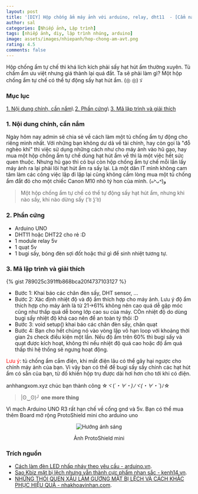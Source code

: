 ```yaml
---
layout: post
title: '[DIY] Hộp chống ẩm máy ảnh với arduino, relay, dht11  - [Cẩm nang nhiếp ảnh]'
author: sal
categories: [Nhiếp ảnh, Lập trình]
tags: [nhiếp ảnh, diy, lập trình nhúng, arduino]
image: assets/images/nhiepanh/hop-chong-am-avt.png
rating: 4.5
comments: false
---
```


Hộp chống ẩm tự chế thì khá lích kích phải sấy hạt hút ẩm thường xuyên. Tủ chấm ẩm ưu việt nhưng giá thành lại quá đắt. Ta sẽ phải làm gì? Một hộp chống ẩm tự chế có thể tự động sấy hạt hút ẩm. (◎ ◎)ゞ

### Mục lục

[1. Nội dung chính, cần nắm](#noidung)\\
[2. Phần cứng](#phancung)\\
[3. Mã lập trình và giải thích](#malaptrinh)

<a name="noidung"></a>

### 1. Nội dung chính, cần nắm
Ngày hôm nay admin sẽ chia sẻ về cách làm một tủ chống ẩm tự động cho riêng mình nhất.
Với những bạn không dư dả về tài chính, hay còn gọi là "đỗ nghèo khỉ" thì việc sử dụng những cách như cho máy ảnh vào hũ gạo, hay mua một hộp chống ẩm tự chế dùng hạt hút ẩm về thì là một việc hết sức quen thuộc. Nhưng hũ gạo thì có bụi còn hộp chống ẩm tự chế mỗi lần lấy máy ảnh ra lại phải lôi hạt hút ẩm ra sấy lại. Là một dân IT mình không cam tâm làm các công việc lặp đi lặp lại cũng không cầm lòng mua một tủ chống ẩm đắt đỏ cho một chiếc Canon M10 nhỏ tý hon của mình. (๑˃ᴗ˂)ﻭ

> Một hộp chống ẩm tự chế có thể tự động sấy hạt hút ẩm, nhưng khi nào sấy, khi nào dừng sấy 	( ͡ಠ ʖ̯ ͡ಠ)

<a name="phancung"></a>

### 2. Phần cứng
* Arduino UNO
* DHT11 hoặc DHT22 cho rẻ :D
* 1 module relay 5v
* 1 quạt 5v
* 1 bugi sấy, bóng đèn sợi đốt hoặc thứ gì để sinh nhiệt tương tự.

<a name="malaptrinh"></a>

### 3. Mã lập trình và giải thích
{% gist 789025c391ffb868bca20f4737103127 %}

* Bước 1: Khai báo các chân đèn sấy, DHT sensor, ...
* Bước 2: Xác định nhiệt độ và độ ẩm thích hợp cho máy ảnh. Lưu ý độ ẩm thích hợp cho máy ảnh là từ 21->61% không nên cao quá dễ gặp móc cũng như thấp quá dễ bong lớp cao su của máy. CÒn nhiệt độ do dùng bugi sấy nhiệt độ khá cao nên để an toàn tý thôi :D
* Bước 3: void setup() khai báo các chân đèn sấy, chân quạt
* Bước 4: Bạn cho hết chúng nó vào vòng lặp vô hạn loop với khoảng thời gian 2s check điều kiện một lần. Nếu độ ấm trên 60% thì bugi sấy và quạt được kích hoạt, không thì nếu nhiệt độ quá cao hoặc độ ẩm quá thấp thì hệ thống sẽ ngưng hoạt động.

<span style="color:red">Lưu ý</span>: tủ chống ẩm cắm điện, khi mất điện lâu có thể gây hại ngược cho chính máy ảnh của bạn. Vì vậy bạn có thể để bugi sấy sấy chính các hạt hút ẩm có sẵn của bạn, từ đố khiến hộp trụ được dài hơi hơn cho tới khi có điện.

anhhangxom.xyz chúc bạn thành công ☆ヾ(*´・∀・)ﾉヾ(・∀・`*)ﾉ☆

> |ʘ‿ʘ)╯ **one more thing**

Vì mạch Arduino UNO R3 rất hạn chế về cổng gnd và 5v. Bạn có thể mua thêm Board mở rộng ProtoShield mini cho arduino uno
<p style="text-align:center;">
  <picture>
    <source srcset="../../assets/images/nhiepanh/board-mo-rong-arduino-uno.webp" type="image/webp" >
        <source type="image/jpeg" srcset="../../assets/images/nhiepanh/board-mo-rong-arduino-uno.jpg">
    <img src="../../assets/images/nhiepanh/board-mo-rong-arduino-uno.jpg" alt="Hướng ánh sáng" >
  </picture>
</p>
<p style="text-align:center;">Ảnh ProtoShield mini</p>

### Trích nguồn

* [Cách làm đèn LED nhấp nháy theo yêu cầu - arduino.vn](http://arduino.vn/bai-viet/77-bai-2-cach-lam-den-led-nhap-nhay-theo-yeu-cau).
* [Sao Kbiz mặt bị lệch nhưng vẫn thành cực phẩm nhan sắc - kenh14.vn](https://kenh14.vn/sao-kbiz-mat-bi-lech-nhung-van-thanh-cuc-pham-nhan-sac-jennie-irene-tzuyu-thanh-luon-nu-than-kim-soo-hyun-hot-thay-la-20201215121007454.chn).
* [NHỮNG THÓI QUEN XẤU LÀM GƯƠNG MẶT BỊ LỆCH VÀ CÁCH KHẮC PHỤC HIỆU QUẢ - nhakhoavinhan.com](https://nhakhoavinhan.com/mat-bi-lech/).

<style>
.box {
  display: flex;
  align-items: center;
  justify-content: center;
  background: #aaa;
  margin: 20px 0;
  width: 100%;
  min-height: 200px;
  border: 2px #ccc solid;
  color: #fff;
}

.row {
  display: flex;
  flex-wrap: wrap;
  padding: 0 4px;
}

/* Create four equal columns that sits next to each other */
.column {
  flex: 25%;
  max-width: 25%;
  padding: 0 4px;
}

.column img {
  margin-top: 8px;
  vertical-align: middle;
  width: 100%;
}

/* Responsive layout - makes a two column-layout instead of four columns */
@media screen and (max-width: 800px) {
  .column {

    flex: 50%;
    max-width: 50%;

  }
}

/* Responsive layout - makes the two columns stack on top of each other instead of next to each other */
@media screen and (max-width: 600px) {
  .column {

    flex: 100%;
    max-width: 100%;

  }
}
</style>
